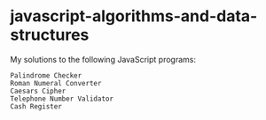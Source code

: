 # javascript-algorithms-and-data-structures

My solutions to the following JavaScript programs:

    Palindrome Checker
    Roman Numeral Converter
    Caesars Cipher
    Telephone Number Validator
    Cash Register
